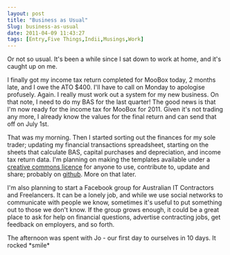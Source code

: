 ```yaml
---
layout: post
title: "Business as Usual"
Slug: business-as-usual
date: 2011-04-09 11:43:27
tags: [Entry,Five Things,Indii,Musings,Work]
---
```

Or not so usual. It's been a while since I sat down to work at home, and it's caught up on me.

I finally got my income tax return completed for MooBox today, 2 months late, and I owe the ATO $400. I'll have to call on Monday to apologise profusely. Again. I really must work out a system for my new business. On that note, I need to do my BAS for the last quarter! The good news is that I'm now ready for the income tax for MooBox for 2011. Given it's not trading any more, I already know the values for the final return and can send that off on July 1st.

That was my morning. Then I started sorting out the finances for my sole trader; updating my financial transactions spreadsheet, starting on the sheets that calculate BAS, capital purchases and depreciation, and income tax return data. I'm planning on making the templates available under a [creative commons licence](http://creativecommons.org/) for anyone to use, contribute to, update and share; probably on [github](https://github.com/). More on that later.

I'm also planning to start a Facebook group for Australian IT Contractors and Freelancers. It can be a lonely job, and while we use social networks to communicate with people we know, sometimes it's useful to put something out to those we don't know. If the group grows enough, it could be a great place to ask for help on financial questions, advertise contracting jobs, get feedback on employers, and so forth.

The afternoon was spent with Jo - our first day to ourselves in 10 days. It rocked \*smile\*
